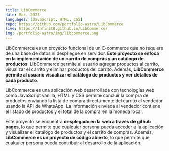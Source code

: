 ```yaml
---
title: LibCommerce
date: Mar. 2023
languages: [JavaScript, HTML, CSS]
repo: https://github.com/portfolio-astro/LibCommerce
live: https://1nfinit0.github.io/LibCommerce/
img: /portfolio-astro/img/libcommerce.png
---
```


LibCommerce es un proyecto funcional de un E-commerce que no requiere de una base de datos ni despliegue en servidor. **Este proyecto se enfoca en la implementación de un carrito de compras y un catálogo de productos**. LibCommerce permite al usuario agregar productos al carrito, visualizar el carrito y eliminar productos del carrito. Además, **LibCommerce permite al usuario visualizar el catálogo de productos y ver detalles de cada producto**.

LibCommerce es una aplicación web desarrollada con tecnologías web como JavaScript vanilla, HTML y CSS permite concluir la compra de productos enviando la lista de compra directamente del carrito al vendedor usando la API de WhatsApp. La información enviada al vendedor contiene el listado de productos y el total de la compra en la moneda local.

Este proyecto se encuentra **desplegado en la web a través de github pages**, lo que permite que cualquier persona pueda acceder a la aplicación y visualizar el catálogo de productos y el carrito de compras. Además, **LibCommerce es un proyecto de código abierto**, lo que permite que cualquier persona pueda contribuir al desarrollo de la aplicación.
